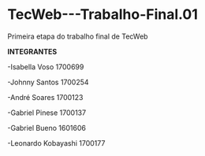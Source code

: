 # TecWeb---Trabalho-Final.01
Primeira etapa do trabalho final de TecWeb


**INTEGRANTES**

-Isabella Voso 1700699

-Johnny Santos 1700254

-André Soares 1700123

-Gabriel Pinese 1700137

-Gabriel Bueno 1601606

-Leonardo Kobayashi 1700177
